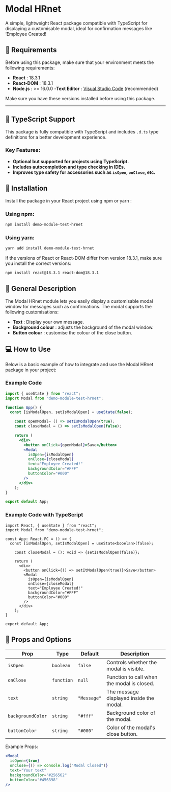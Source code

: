 # Modal HRnet

A simple, lightweight React package compatible with TypeScript for displaying a customisable modal, ideal for confirmation messages like ‘Employee Created!

## 📰 Requirements

Before using this package, make sure that your environment meets the following requirements:

- **React** : 18.3.1
- **React-DOM** : 18.3.1
- **Node.js** : >= 16.0.0
-**Text Editor** : [Visual Studio Code](https://code.visualstudio.com/) (recommended)

Make sure you have these versions installed before using this package.

---

## 🧰 TypeScript Support

This package is fully compatible with TypeScript and includes `.d.ts` type definitions for a better development experience.

### Key Features:
- **Optional but supported for projects using TypeScript.**
- **Includes autocompletion and type checking in IDEs.**
- **Improves type safety for accessories such as `isOpen`, `onClose`, etc.**

## 🚀 Installation

Install the package in your React project using npm or yarn :

### Using npm:
```bash
npm install demo-module-test-hrnet
```
### Using yarn:
```bash
yarn add install demo-module-test-hrnet
```
If the versions of React or React-DOM differ from version 18.3.1, make sure you install the correct versions:
```bash
npm install react@18.3.1 react-dom@18.3.1
```
## 📝 General Description

The Modal HRnet module lets you easily display a customisable modal window for messages such as confirmations. The modal supports the following customisations:

- **Text** : Display your own message.
- **Background colour** : adjusts the background of the modal window.
- **Button colour** : customise the colour of the close button.

## 💻 How to Use

Below is a basic example of how to integrate and use the Modal HRnet package in your project:

### Example Code

```jsx
import { useState } from "react";
import Modal from "demo-module-test-hrnet";

function App() {
  const [isModalOpen, setIsModalOpen] = useState(false);

    const openModal= () => setIsModalOpen(true);
    const closeModal = () => setIsModalOpen(false);

    return (
      <div>
        <button onClick={openModal}>Save</button>
        <Modal
          isOpen={isModalOpen}
          onClose={closeModal}
          text="Employee Created!"
          backgroundColor="#FFF"
          buttonColor="#000"
        />
      </div>
    );
}

export default App;
```

### Example Code with TypeScript

```tsx
import React, { useState } from "react";
import Modal from "demo-module-test-hrnet";

const App: React.FC = () => {
  const [isModalOpen, setIsModalOpen] = useState<booelan>(false);

    const closeModal = (): void => {setIsModalOpen(false)};

    return (
      <div>
        <button onClick={() => setItModalOpen(true)}>Save</button>
        <Modal
          isOpen={isModalOpen}
          onClose={closeModal}
          text="Employee Created!"
          backgroundColor="#FFF"
          buttonColor="#000"
        />
      </div>
    );
}

export default App;
```

## 🧐 Props and Options

| Prop              | Type       | Default       | Description                                        |
|-------------------|------------|---------------|----------------------------------------------------|
| `isOpen`          | `boolean`  | `false`       | Controls whether the modal is visible.            |
| `onClose`         | `function` | `null`        | Function to call when the modal is closed.        |
| `text`            | `string`   | `"Message"`   | The message displayed inside the modal.           |
| `backgroundColor` | `string`   | `"#fff"`      | Background color of the modal.                    |
| `buttonColor`     | `string`   | `"#000"`      | Color of the modal's close button.                |

Example Props:
```jsx
<Modal
  isOpen={true}
  onClose={() => console.log("Modal Closed")}
  text="Your text"
  backgroundColor="#256562"
  buttonColor="#456898"
/>
```
